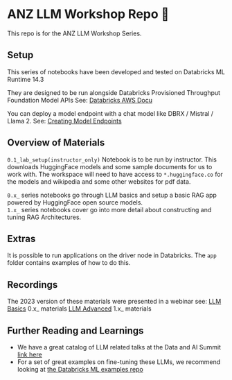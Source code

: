 # ANZ LLM Workshop Repo 🧠

This repo is for the ANZ LLM Workshop Series.

## Setup

This series of notebooks have been developed and tested on Databricks ML Runtime 14.3

They are designed to be run alongside Databricks Provisioned Throughput Foundation Model APIs
See: [Databricks AWS Docu](https://docs.databricks.com/en/machine-learning/foundation-models/deploy-prov-throughput-foundation-model-apis.html)

You can deploy a model endpoint with a chat model like DBRX / Mistral / Llama 2.
See: [Creating Model Endpoints](https://docs.databricks.com/en/machine-learning/model-serving/create-foundation-model-endpoints.html)

## Overview of Materials

`0.1_lab_setup(instructor_only)` Notebook is to be run by instructor. This downloads HuggingFace models and some sample documents for us to work with. The workspace will need to have access to `*.huggingface.co` for the models and wikipedia and some other websites for pdf data.

`0.x_` series notebooks go through LLM basics and setup a basic RAG app powered by HuggingFace open source models. \
`1.x_` series notebooks cover go into more detail about constructing and tuning RAG Architectures.

## Extras

It is possible to run applications on the driver node in Databricks. The `app` folder contains examples of how to do this. 

## Recordings

The 2023 version of these materials were presented in a webinar see:
[LLM Basics](https://vimeo.com/857791352) 0.x_ materials
[LLM Advanced](https://vimeo.com/862303088) 1.x_ materials


## Further Reading and Learnings
- We have a great catalog of LLM related talks at the Data and AI Summit [link here](https://www.databricks.com/dataaisummit/llm/)
- For a set of great examples on fine-tuning these LLMs, we recommend looking at [the Databricks ML examples repo](https://github.com/databricks/databricks-ml-examples/tree/master)
